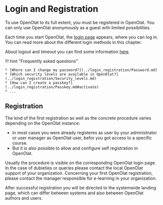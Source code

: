 # Login and Registration

To use OpenOlat to its full extent, you must be registered in OpenOlat. You can only use OpenOlat anonymously as a guest with limited possibilities. 

Each time you start OpenOlat, the [login page](Login_Page.md) appears, where you can log in. You can read more about the different login methods in this chapter.

About logout and timeout you can find some information [here](../basic_concepts/Session_Timeout_and_Logout.md).

!!! hint "Frequently asked questions"

    * [Where can I change my password?](../login_registration/Password.md)
    * [Which security levels are available in OpenOlat?](../login_registration/Security_levels.md)
    * [How can I create a passkey?](../login_registration/Passkey.md#activate)
    * ...



## Registration

The kind of the first registration as well as the concrete procedure varies depending on the
OpenOlat instance:

* In most cases you were already registeres as user by your administrator or user manager as OpenOlat user, befor you got access to a specific course.
* But it is also possible to allow and configure self registration in OpenOlat.

Usually the procedure is visible on the corresponding OpenOlat login page. In the case of dubieties or queries please contact the local OpenOlat support of your organization. Concerning your first
OpenOlat registration, please contact the manager responsible for e-learning
in your organization.

After successful registration you will be directed to the systemwide landing
page, which can differ between systems and also between OpenOlat authors and
users. 

